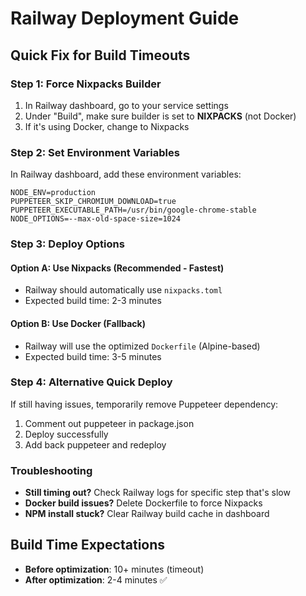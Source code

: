 # Railway Deployment Guide

## Quick Fix for Build Timeouts

### Step 1: Force Nixpacks Builder
1. In Railway dashboard, go to your service settings
2. Under "Build", make sure builder is set to **NIXPACKS** (not Docker)
3. If it's using Docker, change to Nixpacks

### Step 2: Set Environment Variables
In Railway dashboard, add these environment variables:
```
NODE_ENV=production
PUPPETEER_SKIP_CHROMIUM_DOWNLOAD=true
PUPPETEER_EXECUTABLE_PATH=/usr/bin/google-chrome-stable
NODE_OPTIONS=--max-old-space-size=1024
```

### Step 3: Deploy Options

#### Option A: Use Nixpacks (Recommended - Fastest)
- Railway should automatically use `nixpacks.toml`
- Expected build time: 2-3 minutes

#### Option B: Use Docker (Fallback)
- Railway will use the optimized `Dockerfile` (Alpine-based)
- Expected build time: 3-5 minutes

### Step 4: Alternative Quick Deploy
If still having issues, temporarily remove Puppeteer dependency:
1. Comment out puppeteer in package.json
2. Deploy successfully
3. Add back puppeteer and redeploy

### Troubleshooting
- **Still timing out?** Check Railway logs for specific step that's slow
- **Docker build issues?** Delete Dockerfile to force Nixpacks
- **NPM install stuck?** Clear Railway build cache in dashboard

## Build Time Expectations
- **Before optimization**: 10+ minutes (timeout)
- **After optimization**: 2-4 minutes ✅